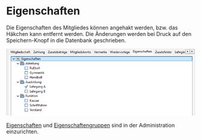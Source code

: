 # Eigenschaften

Die Eigenschaften des Mitgliedes können angehakt werden, bzw. das Häkchen kann entfernt werden. Die Änderungen werden bei Druck auf den Speichern-Knopf in die Datenbank geschrieben.

![](img/EigenschaftenTab.png)

[Eigenschaften](../../../3.0/administration/mitglieder/eigenschaften.md) und [Eigenschaftengruppen](../../../3.0/administration/mitglieder/eigenschaften-gruppen.md) sind in der Administration einzurichten.
